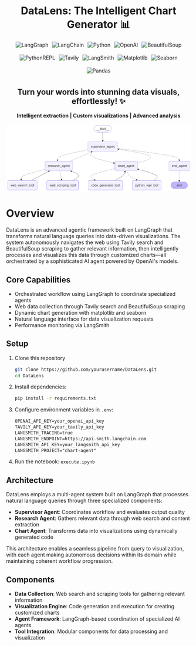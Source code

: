 <div align="center">

# DataLens: The Intelligent Chart Generator 📊

<div align="center" style="display: flex; flex-wrap: wrap; gap: 10px; justify-content: center">
  <img src="https://img.shields.io/badge/-LangGraph-blue" alt="LangGraph" height="25">
  <img src="https://img.shields.io/badge/-LangChain-green" alt="LangChain" height="25">
  <img src="https://img.shields.io/badge/-Python-3776AB?logo=python&logoColor=white" alt="Python" height="25">
  <img src="https://img.shields.io/badge/-OpenAI%20API-412991?logo=openai&logoColor=white" alt="OpenAI" height="25">
  <img src="https://img.shields.io/badge/-BeautifulSoup-orange" alt="BeautifulSoup" height="25">
  <img src="https://img.shields.io/badge/-PythonREPL-yellow" alt="PythonREPL" height="25">
  <img src="https://img.shields.io/badge/-Tavily-purple" alt="Tavily" height="25">
  <img src="https://img.shields.io/badge/-LangSmith-red" alt="LangSmith" height="25">
  <img src="https://img.shields.io/badge/-Matplotlib-11557c" alt="Matplotlib" height="25">
  <img src="https://img.shields.io/badge/-Seaborn-5c7da2" alt="Seaborn" height="25">
  <img src="https://img.shields.io/badge/-Pandas-150458?logo=pandas&logoColor=white" alt="Pandas" height="25">
</div>

## Turn your words into stunning data visuals, effortlessly! ✨

  <p align="center">
    <b>Intelligent extraction | Custom visualizations | Advanced analysis</b>
  </p>
</div>

<p align="center">
  <img src="output.png" alt="Output Visualization" width="600">
</p>

# Overview

DataLens is an advanced agentic framework built on LangGraph that transforms natural language queries into data-driven visualizations. The system autonomously navigates the web using Tavily search and BeautifulSoup scraping to gather relevant information, then intelligently processes and visualizes this data through customized charts—all orchestrated by a sophisticated AI agent powered by OpenAI's models.

## Core Capabilities

- Orchestrated workflow using LangGraph to coordinate specialized agents
- Web data collection through Tavily search and BeautifulSoup scraping
- Dynamic chart generation with matplotlib and seaborn
- Natural language interface for data visualization requests
- Performance monitoring via LangSmith

## Setup

1. Clone this repository
   ```bash
   git clone https://github.com/yourusername/DataLens.git
   cd DataLens
   ```

2. Install dependencies:
   ```bash
   pip install -r requirements.txt
   ```
3. Configure environment variables in `.env`:
   ```
   OPENAI_API_KEY=your_openai_api_key
   TAVILY_API_KEY=your_tavily_api_key
   LANGSMITH_TRACING=true
   LANGSMITH_ENDPOINT=https://api.smith.langchain.com
   LANGSMITH_API_KEY=your_langsmith_api_key
   LANGSMITH_PROJECT="chart-agent"
   ```
4. Run the notebook: `execute.ipynb`

## Architecture

DataLens employs a multi-agent system built on LangGraph that processes natural language queries through three specialized components:

- **Supervisor Agent**: Coordinates workflow and evaluates output quality
- **Research Agent**: Gathers relevant data through web search and content extraction
- **Chart Agent**: Transforms data into visualizations using dynamically generated code

This architecture enables a seamless pipeline from query to visualization, with each agent making autonomous decisions within its domain while maintaining coherent workflow progression.

## Components

- **Data Collection**: Web search and scraping tools for gathering relevant information
- **Visualization Engine**: Code generation and execution for creating customized charts
- **Agent Framework**: LangGraph-based coordination of specialized AI agents
- **Tool Integration**: Modular components for data processing and visualization

